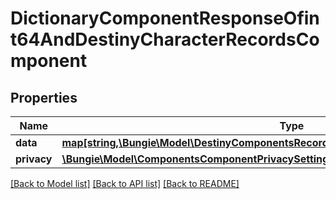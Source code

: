 # DictionaryComponentResponseOfint64AndDestinyCharacterRecordsComponent

## Properties
Name | Type | Description | Notes
------------ | ------------- | ------------- | -------------
**data** | [**map[string,\Bungie\Model\DestinyComponentsRecordsDestinyCharacterRecordsComponent]**](DestinyComponentsRecordsDestinyCharacterRecordsComponent.md) |  | [optional] 
**privacy** | [**\Bungie\Model\ComponentsComponentPrivacySetting**](ComponentsComponentPrivacySetting.md) |  | [optional] 

[[Back to Model list]](../README.md#documentation-for-models) [[Back to API list]](../README.md#documentation-for-api-endpoints) [[Back to README]](../README.md)


